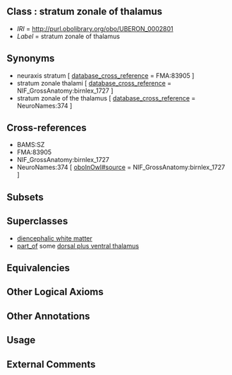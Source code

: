 
## Class : stratum zonale of thalamus

 * *IRI* = http://purl.obolibrary.org/obo/UBERON_0002801
 * *Label* = stratum zonale of thalamus

## Synonyms

 * neuraxis stratum [ [database_cross_reference](../../ef/oboInOwl#hasDbXref.md) = FMA:83905 ]
 * stratum zonale thalami [ [database_cross_reference](../../ef/oboInOwl#hasDbXref.md) = NIF_GrossAnatomy:birnlex_1727 ]
 * stratum zonale of the thalamus [ [database_cross_reference](../../ef/oboInOwl#hasDbXref.md) = NeuroNames:374 ]

## Cross-references

 * BAMS:SZ
 * FMA:83905
 * NIF_GrossAnatomy:birnlex_1727
 * NeuroNames:374 [ [oboInOwl#source](../../ce/oboInOwl#source.md) = NIF_GrossAnatomy:birnlex_1727 ]

## Subsets


## Superclasses

 * [diencephalic white matter](../../UBERON/31/UBERON_0003931.md)
 * [part_of](../../BFO/50/BFO_0000050.md) some [dorsal plus ventral thalamus](../../UBERON/97/UBERON_0001897.md)

## Equivalencies


## Other Logical Axioms


## Other Annotations


## Usage


## External Comments

